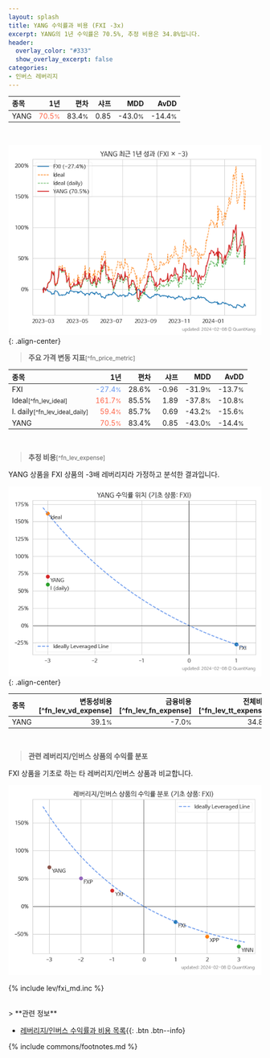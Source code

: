 ```yaml
---
layout: splash
title: YANG 수익률과 비용 (FXI -3x)
excerpt: YANG의 1년 수익률은 70.5%, 추정 비용은 34.8%입니다.
header:
  overlay_color: "#333"
  show_overlay_excerpt: false
categories:
- 인버스 레버리지
---
```


| **종목** | **1년** | **편차** | **샤프** | **MDD** | **AvDD** |
| :------------ | ------: | -----------: | -------: | ------: | -------: |
| YANG | <span style="color: tomato">70.5<small>%</small></span> | 83.4<small>%</small> | 0.85 | -43.0<small>%</small> | -14.4<small>%</small> |

<!-- more -->

<br>

![YANG](/lev/images/yang.png){: .align-center}

> **주요 가격 변동 지표**<small>[^fn_price_metric]</small>


| **종목** | **1년** | **편차** | **샤프** | **MDD** | **AvDD** |
| :------------ | ------: | -----------: | -------: | ------: | -------: |
| FXI | <span style="color: cornflowerblue">-27.4<small>%</small></span> | 28.6% | -0.96 | -31.9<small>%</small> | -13.7<small>%</small> |
| Ideal<small>[^fn_lev_ideal]</small> | <span style="color: tomato">161.7<small>%</small></span> | 85.5% | 1.89 | -37.8<small>%</small> | -10.8<small>%</small> |
| I. daily<small>[^fn_lev_ideal_daily]</small> | <span style="color: tomato">59.4<small>%</small></span> | 85.7% | 0.69 | -43.2<small>%</small> | -15.6<small>%</small> |
| YANG | <span style="color: tomato">70.5<small>%</small></span> | 83.4% | 0.85 | -43.0<small>%</small> | -14.4<small>%</small> |

<br>

> **추정 비용**<small>[^fn_lev_expense]</small><a id="expense"></a>

YANG 상품을 FXI 상품의 -3배 레버리지라 가정하고 분석한 결과입니다.

![YANG](/lev/images/yang_ideal.png){: .align-center}

| **종목** | **변동성비용**[^fn_lev_vd_expense] | **금융비용**[^fn_lev_fn_expense] | **전체비용**[^fn_lev_tt_expense] |
| :------------ | ------: | -----------: | -------: |
| YANG | 39.1<small>%</small> | -7.0<small>%</small> | 34.8<small>%</small> |

<br>

> **관련 레버리지/인버스 상품의 수익률 분포**

FXI 상품을 기초로 하는 타 레버리지/인버스 상품과 비교합니다.

![FXI](/lev/images/fxi_ideal.png)

{% include lev/fxi_md.inc %}

<br>
> **관련 정보**

- [레버리지/인버스 수익률과 비용 목록](/lev/){{: .btn .btn--info}

{% include commons/footnotes.md %}